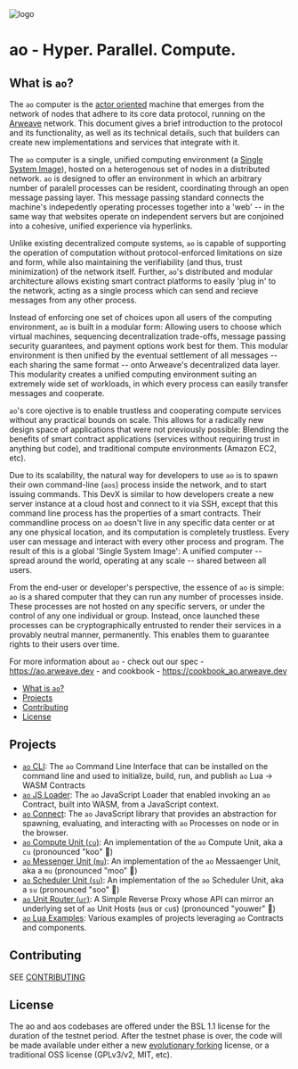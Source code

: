 <picture>
  <source media="(prefers-color-scheme: dark)" srcset="./logos/ao_pictograph_darkmode.svg">
  <source media="(prefers-color-scheme: light)" srcset="./logos/ao_pictograph_lightmode.svg">
  <img alt="logo">
</picture>

# ao - Hyper. Parallel. Compute.

## What is `ao`?

The `ao` computer is the
[actor oriented](https://en.wikipedia.org/wiki/Actor_model) machine that emerges
from the network of nodes that adhere to its core data protocol, running on the
[Arweave](https://arweave.org) network. This document gives a brief introduction
to the protocol and its functionality, as well as its technical details, such
that builders can create new implementations and services that integrate with
it.

The `ao` computer is a single, unified computing environment (a
[Single System Image](https://en.wikipedia.org/wiki/Single_system_image)),
hosted on a heterogenous set of nodes in a distributed network. `ao` is designed
to offer an environment in which an arbitrary number of paralell processes can
be resident, coordinating through an open message passing layer. This message
passing standard connects the machine's indepedently operating processes
together into a 'web' -- in the same way that websites operate on independent
servers but are conjoined into a cohesive, unified experience via hyperlinks.

Unlike existing decentralized compute systems, `ao` is capable of supporting the
operation of computation without protocol-enforced limitations on size and form,
while also maintaining the verifiability (and thus, trust minimization) of the
network itself. Further, `ao`'s distributed and modular architecture allows
existing smart contract platforms to easily 'plug in' to the network, acting as
a single process which can send and recieve messages from any other process.

Instead of enforcing one set of choices upon all users of the computing
environment, `ao` is built in a modular form: Allowing users to choose which
virtual machines, sequencing decentralization trade-offs, message passing
security guarantees, and payment options work best for them. This modular
environment is then unified by the eventual settlement of all messages -- each
sharing the same format -- onto Arweave's decentralized data layer. This
modularity creates a unified computing environment suiting an extremely wide set
of workloads, in which every process can easily transfer messages and cooperate.

`ao`'s core ojective is to enable trustless and cooperating compute services
without any practical bounds on scale. This allows for a radically new design
space of applications that were not previously possible: Blending the benefits
of smart contract applications (services without requiring trust in anything but
code), and traditional compute environments (Amazon EC2, etc).

Due to its scalability, the natural way for developers to use `ao` is to spawn
their own command-line (`aos`) process inside the network, and to start issuing
commands. This DevX is similar to how developers create a new server instance at
a cloud host and connect to it via SSH, except that this command line process
has the properties of a smart contracts. Their commandline process on `ao`
doesn't live in any specific data center or at any one physical location, and
its computation is completely trustless. Every user can message and interact
with every other process and program. The result of this is a global 'Single
System Image': A unified computer -- spread around the world, operating at any
scale -- shared between all users.

From the end-user or developer's perspective, the essence of `ao` is simple:
`ao` is a shared computer that they can run any number of processes inside.
These processes are not hosted on any specific servers, or under the control of
any one individual or group. Instead, once launched these processes can be
cryptographically entrusted to render their services in a provably neutral
manner, permanently. This enables them to guarantee rights to their users over
time.

For more information about `ao` - check out our spec - https://ao.arweave.dev -
and cookbook - https://cookbook_ao.arweave.dev

<!-- toc -->

- [What is `ao`?](#what-is-ao)
- [Projects](#projects)
- [Contributing](#contributing)
- [License](#license)

<!-- tocstop -->

## Projects

- [`ao` CLI](./dev-cli): The `ao` Command Line Interface that can be installed
  on the command line and used to initialize, build, run, and publish `ao` Lua
  -> WASM Contracts
- [`ao` JS Loader](./loader): The `ao` JavaScript Loader that enabled invoking
  an `ao` Contract, built into WASM, from a JavaScript context.
- [`ao` Connect](./connect): The `ao` JavaScript library that provides an
  abstraction for spawning, evaluating, and interacting with `ao` Processes on
  node or in the browser.
- [`ao` Compute Unit (`cu`)](./servers/cu): An implementation of the `ao`
  Compute Unit, aka a `cu` (pronounced "koo" 🦘)
- [`ao` Messenger Unit (`mu`)](./servers/mu): An implementation of the `ao`
  Messaenger Unit, aka a `mu` (pronounced "moo" 🐄)
- [`ao` Scheduler Unit (`su`)](./servers/su): An implementation of the `ao`
  Scheduler Unit, aka a `su` (pronounced "soo" 👧)
- [`ao` Unit Router (`ur`)](./servers/ur): A Simple Reverse Proxy whose API can
  mirror an underlying set of `ao` Unit Hosts (`mu`s or `cu`s) (pronounced
  "youwer" 🔀)
- [`ao` Lua Examples](./lua-examples): Various examples of projects leveraging
  `ao` Contracts and components.

## Contributing

SEE [CONTRIBUTING](CONTRIBUTING.md)

## License

The ao and aos codebases are offered under the BSL 1.1 license for the duration
of the testnet period. After the testnet phase is over, the code will be made
available under either a new
[evolutionary forking](https://arweave.medium.com/arweave-is-an-evolutionary-protocol-e072f5e69eaa)
license, or a traditional OSS license (GPLv3/v2, MIT, etc).
